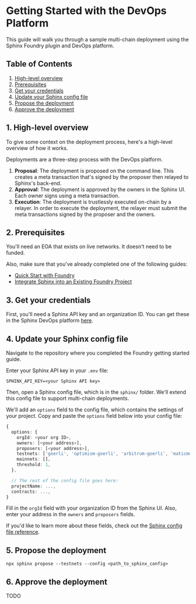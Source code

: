 # Getting Started with the DevOps Platform

This guide will walk you through a sample multi-chain deployment using the Sphinx Foundry plugin and DevOps platform.

## Table of Contents

1. [High-level overview](#1-high-level-overview)
2. [Prerequisites](#2-prerequisites)
3. [Get your credentials](#3-get-your-credentials)
4. [Update your Sphinx config file](#4-update-your-sphinx-config-file)
5. [Propose the deployment](#5-propose-the-deployment)
6. [Approve the deployment](#6-approve-the-deployment)

## 1. High-level overview

To give some context on the deployment process, here's a high-level overview of how it works.

Deployments are a three-step process with the DevOps platform.

1. **Proposal**: The deployment is proposed on the command line. This creates a meta transaction that's signed by the proposer then relayed to Sphinx's back-end.
2. **Approval**: The deployment is approved by the owners in the Sphinx UI. Each owner signs using a meta transaction.
3. **Execution**: The deployment is trustlessly executed on-chain by a relayer. In order to execute the deployment, the relayer must submit the meta transactions signed by the proposer and the owners.

## 2. Prerequisites

You'll need an EOA that exists on live networks. It doesn't need to be funded.

Also, make sure that you've already completed one of the following guides:

* [Quick Start with Foundry](https://github.com/sphinx-labs/sphinx/blob/develop/docs/cli-foundry-quick-start.md)
* [Integrate Sphinx into an Existing Foundry Project](https://github.com/sphinx-labs/sphinx/blob/develop/docs/cli-foundry-existing-project.md)

## 3. Get your credentials

First, you'll need a Sphinx API key and an organization ID. You can get these in the Sphinx DevOps platform [here](TODO).

## 4. Update your Sphinx config file

Navigate to the repository where you completed the Foundry getting started guide.

Enter your Sphinx API key in your `.env` file:
```
SPHINX_API_KEY=<your Sphinx API key>
```

Then, open a Sphinx config file, which is in the `sphinx/` folder. We'll extend this config file to support
multi-chain deployments.

We'll add an `options` field to the config file, which contains the settings of your project. Copy and paste the `options` field below into your config file:

```ts
{
  options: {
    orgId: <your org ID>,
    owners: [<your address>],
    proposers: [<your address>],
    testnets: ['goerli', 'optimism-goerli', 'arbitrum-goerli', 'maticmum', 'bnbt', 'gnosis-chiado'],
    mainnets: [],
    threshold: 1,
  },

  // The rest of the config file goes here:
  projectName: ...,
  contracts: ...,
}
```

Fill in the `orgId` field with your organization ID from the Sphinx UI. Also, enter your address in the `owners` and `proposers` fields.

If you'd like to learn more about these fields, check out the [Sphinx config file reference](https://github.com/sphinx-labs/sphinx/blob/develop/docs/config-file.md).

## 5. Propose the deployment

```
npx sphinx propose --testnets --config <path_to_sphinx_config>
```

## 6. Approve the deployment

TODO
